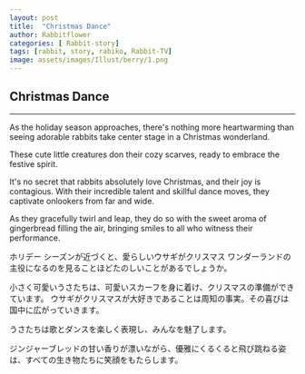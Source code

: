 ```yaml
---
layout: post
title:  "Christmas Dance"
author: Rabbitflower
categories: [ Rabbit-story]
tags: [rabbit, story, rabiko, Rabbit-TV]
image: assets/images/Illust/berry/1.png
---
```


## Christmas Dance  

---

As the holiday season approaches, there's nothing more heartwarming than seeing adorable rabbits take center stage in a Christmas wonderland.  
  <!--more-->
These cute little creatures don their cozy scarves, ready to embrace the festive spirit.  
  
It's no secret that rabbits absolutely love Christmas, and their joy is contagious. With their incredible talent and skillful dance moves, they captivate onlookers from far and wide.  
  
As they gracefully twirl and leap, they do so with the sweet aroma of gingerbread filling the air, bringing smiles to all who witness their performance.  
  
ホリデー シーズンが近づくと、愛らしいウサギがクリスマス ワンダーランドの主役になるのを見ることほどたのしいことがあるでしょうか。  

小さく可愛いうさたちは、可愛いスカーフを身に着け、クリスマスの準備ができています。 ウサギがクリスマスが大好きであることは周知の事実。その喜びは国中に広がっていきます。  

うさたちは歌とダンスを楽しく表現し、みんなを魅了します。  

ジンジャーブレッドの甘い香りが漂いながら、優雅にくるくると飛び跳ねる姿は、すべての生き物たちに笑顔をもたらします。  